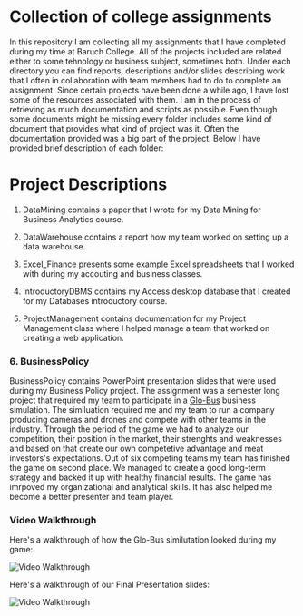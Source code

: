 # Collection of college assignments 

In this repository I am collecting all my assignments that I have completed during my time at Baruch College. All of the projects included are related either to some tehnology or business subject, sometimes both. Under each directory you can find reports, descriptions and/or slides describing work that I often in collaboration with team members had to do to complete an assignment. Since certain projects have been done a while ago, I have lost some of the resources associated with them. I am in the process of retrieving as much documentation and scripts as possible. Even though some documents might be missing every folder includes some kind of document that provides what kind of project was it. Often the documentation provided was a big part of the project. Below I have provided brief description of each folder: 

# Project Descriptions

1. DataMining contains a paper that I wrote for my Data Mining for Business Analytics course. 

2. DataWarehouse contains a report how my team worked on setting up a data warehouse.

3. Excel_Finance presents some example Excel spreadsheets that I worked with during my accouting and business classes. 

4. IntroductoryDBMS contains my Access desktop database that I created for my Databases introductory course. 

5. ProjectManagement contains documentation for my Project Management class where I helped manage a team that worked on creating a web application. 

### 6. BusinessPolicy 

BusinessPolicy contains PowerPoint presentation slides that were used during my Business Policy project. The assignment was a semester long project that required my team to participate in a [Glo-Bus](https://new.glo-bus.com/) business simulation. The similuation required me and my team to run a company producing cameras and drones and compete with other teams in the industry. Through the period of the game we had to analyze our competition, their position in the market, their strenghts and weaknesses and based on that create our own competetive advantage and meat investors's expectations. Out of six competing teams my team has finished the game on second place. We managed to create a good long-term strategy and backed it up with healthy financial results. The game has imrpoved my organizational and analytical skills. It has also helped me become a better presenter and team player. 

### Video Walkthrough

Here's a walkthrough of how the Glo-Bus similutation looked during my game:

<img src='Globus.gif' title='Video Walkthrough' width='' alt='Video Walkthrough' />

Here's a walkthrough of our Final Presentation slides:

<img src='FinalPresentation.gif' title='Video Walkthrough' width='' alt='Video Walkthrough' />

